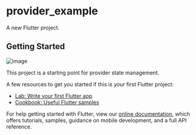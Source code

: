 # provider_example

A new Flutter project.

## Getting Started

![image](https://flutter.dev/assets/development/data-and-backend/state-mgmt/simple-widget-tree-with-cart-088b22c4ef4e4389a1cababaceaadcd36ba3de37613080942885263c36e29595.png)

This project is a starting point for provider state management.

A few resources to get you started if this is your first Flutter project:

- [Lab: Write your first Flutter app](https://flutter.dev/docs/get-started/codelab)
- [Cookbook: Useful Flutter samples](https://flutter.dev/docs/cookbook)

For help getting started with Flutter, view our
[online documentation](https://flutter.dev/docs), which offers tutorials,
samples, guidance on mobile development, and a full API reference.
